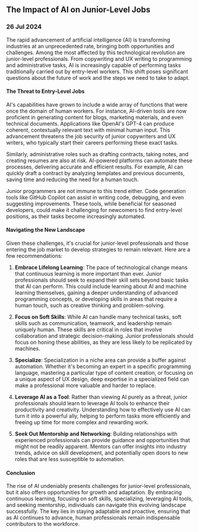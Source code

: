 ## The Impact of AI on Junior-Level Jobs

### 26 Jul 2024

The rapid advancement of artificial intelligence (AI) is transforming industries at an unprecedented rate, bringing both opportunities and challenges. Among the most affected by this technological revolution are junior-level professionals. From copywriting and UX writing to programming and administrative tasks, AI is increasingly capable of performing tasks traditionally carried out by entry-level workers. This shift poses significant questions about the future of work and the steps we need to take to adapt.

#### The Threat to Entry-Level Jobs

AI's capabilities have grown to include a wide array of functions that were once the domain of human workers. For instance, AI-driven tools are now proficient in generating content for blogs, marketing materials, and even technical documents. Applications like OpenAI's GPT-4 can produce coherent, contextually relevant text with minimal human input. This advancement threatens the job security of junior copywriters and UX writers, who typically start their careers performing these exact tasks.

Similarly, administrative roles such as drafting contracts, taking notes, and creating resumes are also at risk. AI-powered platforms can automate these processes, delivering accurate and efficient results. For example, AI can quickly draft a contract by analyzing templates and previous documents, saving time and reducing the need for a human touch.

Junior programmers are not immune to this trend either. Code generation tools like GitHub Copilot can assist in writing code, debugging, and even suggesting improvements. These tools, while beneficial for seasoned developers, could make it challenging for newcomers to find entry-level positions, as their tasks become increasingly automated.

#### Navigating the New Landscape

Given these challenges, it's crucial for junior-level professionals and those entering the job market to develop strategies to remain relevant. Here are a few recommendations:

1. **Embrace Lifelong Learning**: The pace of technological change means that continuous learning is more important than ever. Junior professionals should seek to expand their skill sets beyond basic tasks that AI can perform. This could include learning about AI and machine learning themselves, gaining a deeper understanding of advanced programming concepts, or developing skills in areas that require a human touch, such as creative thinking and problem-solving.

2. **Focus on Soft Skills**: While AI can handle many technical tasks, soft skills such as communication, teamwork, and leadership remain uniquely human. These skills are critical in roles that involve collaboration and strategic decision-making. Junior professionals should focus on honing these abilities, as they are less likely to be replicated by machines.

3. **Specialize**: Specialization in a niche area can provide a buffer against automation. Whether it's becoming an expert in a specific programming language, mastering a particular type of content creation, or focusing on a unique aspect of UX design, deep expertise in a specialized field can make a professional more valuable and harder to replace.

4. **Leverage AI as a Tool**: Rather than viewing AI purely as a threat, junior professionals should learn to leverage AI tools to enhance their productivity and creativity. Understanding how to effectively use AI can turn it into a powerful ally, helping to perform tasks more efficiently and freeing up time for more complex and rewarding work.

5. **Seek Out Mentorship and Networking**: Building relationships with experienced professionals can provide guidance and opportunities that might not be readily apparent. Mentors can offer insights into industry trends, advice on skill development, and potentially open doors to new roles that are less susceptible to automation.

#### Conclusion

The rise of AI undeniably presents challenges for junior-level professionals, but it also offers opportunities for growth and adaptation. By embracing continuous learning, focusing on soft skills, specializing, leveraging AI tools, and seeking mentorship, individuals can navigate this evolving landscape successfully. The key lies in staying adaptable and proactive, ensuring that as AI continues to advance, human professionals remain indispensable contributors to the workforce.
